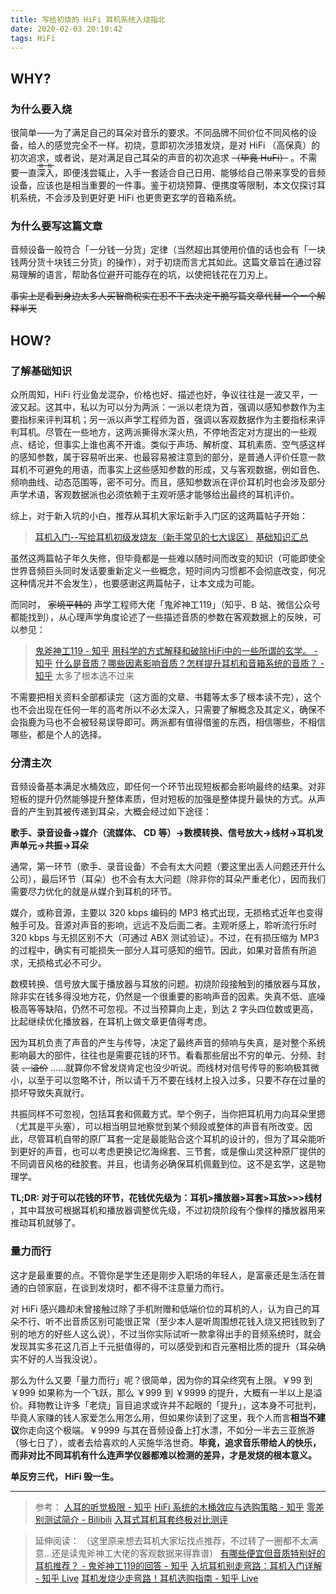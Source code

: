 ```yaml
---
title: 写给初烧的 HiFi 耳机系统入烧指北
date: 2020-02-03 20:10:42
tags: HiFi
---
```


 ## WHY?

### 为什么要入烧

很简单——为了满足自己的耳朵对音乐的要求。不同品牌不同价位不同风格的设备，给人的感觉完全不一样。初烧，意即初次涉猎发烧，是对 HiFi （高保真）的初次追求，或者说，是对满足自己耳朵的声音的初次追求 ~~（毕竟 HuFi）~~ 。不需要一直<ruby><rb>深入</rb><rt><del>烧钱</del></rt></ruby>，即便浅尝辄止，入手一套适合自己日用、能够给自己带来享受的音频设备，应该也是相当重要的一件事。鉴于初烧预算、便携度等限制，本文仅探讨耳机系统，不会涉及到更好更 HiFi 也更贵更玄学的音箱系统。

### 为什么要写这篇文章

音频设备一般符合「一分钱一分货」定律（当然超出其使用价值的话也会有「一块钱两分货十块钱三分货」的操作），对于初烧而言尤其如此。这篇文章旨在通过容易理解的语言，帮助各位避开可能存在的坑，以使把钱花在刀刃上。

~~事实上是看到身边太多人买智商税实在忍不下去决定干脆写篇文章代替一个一个解释半天~~

<!-- more -->

## HOW?

### 了解基础知识

众所周知，HiFi 行业鱼龙混杂，价格也好、描述也好，争议往往是一波又平，一波又起。这其中，私以为可以分为两派：一派以老烧为首，强调以感知参数作为主要指标来评判耳机；另一派以声学工程师为首，强调以客观数据作为主要指标来评判耳机。尽管在一些地方，这两派撕得水深火热，不停地否定对方提出的一些观点、结论，但事实上谁也离不开谁。类似于声场、解析度、耳机素质、空气感这样的感知参数，属于容易听出来、也最容易被注意到的部分，是普通人评价任意一款耳机不可避免的用语，而事实上这些感知参数的形成，又与客观数据，例如音色、频响曲线、动态范围等，密不可分。而且，感知参数派在评价耳机时也会涉及部分声学术语，客观数据派也必须依赖于主观听感才能够给出最终的耳机评价。

综上，对于新入坑的小白，推荐从耳机大家坛新手入门区的这两篇帖子开始：

> [耳机入门--写给耳机初级发烧友（新手常见的七大误区）](http://www.erji.net/forum.php?mod=viewthread&tid=1742106)
>[基础知识汇总](http://www.erji.net/forum.php?mod=viewthread&tid=82690)

虽然这两篇帖子年久失修，但毕竟都是一些难以随时间而改变的知识（可能即使全世界音频巨头同时发话要重新定义一些概念，短时间内习惯都不会彻底改变，何况这种情况并不会发生），也要感谢这两篇帖子，让本文成为可能。

而同时， ~~家境平韩的~~ 声学工程师大佬「鬼斧神工119」（知乎、B 站、微信公众号都能找到），从心理声学角度论述了一些描述音质的参数在客观数据上的反映，可以参见：

> [鬼斧神工119 - 知乎](https://www.zhihu.com/people/dai-yu-xiao-72)
>[用科学的方式解释和破除HiFi中的一些所谓的玄学。 - 知乎](https://zhuanlan.zhihu.com/p/31392770)
> [什么是音质？哪些因素影响音质？怎样提升耳机和音箱系统的音质？ - 知乎](https://zhuanlan.zhihu.com/p/48449952)
>太多了根本选不过来

不需要把相关资料全部都读完（这方面的文章、书籍等太多了根本读不完），这个也不会出现在任何一年的高考所以不必太深入，只需要了解概念及其定义，确保不会指鹿为马也不会被轻易误导即可。两派都有值得借鉴的东西，相信哪些，不相信哪些，都是个人的选择。

### 分清主次

音频设备基本满足水桶效应，即任何一个环节出现短板都会影响最终的结果。对非短板的提升仍然能够提升整体素质，但对短板的加强是整体提升最快的方式。从声音的产生到其被传递到耳朵，大概会经过如下途径：

**歌手、录音设备→媒介（流媒体、 CD 等）→数模转换、信号放大→线材→耳机发声单元→共振→耳朵**

通常，第一环节（歌手、录音设备）不会有太大问题（要这里出丢人问题还开什么公司），最后环节（耳朵）也不会有太大问题（除非你的耳朵严重老化），因而我们需要尽力优化的就是从媒介到耳机的环节。

媒介，或称音源，主要以 320 kbps 编码的 MP3 格式出现，无损格式近年也变得触手可及。音源对声音的影响，远远不及后面二者。主观听感上，聆听流行乐时 320 kbps 与无损区别不大（可通过 ABX 测试验证）。不过，在有损压缩为 MP3 的过程中，确实有可能损失一部分人耳可感知的细节。因此，如果对音质有所追求，无损格式必不可少。

数模转换、信号放大属于播放器与耳放的问题。初烧阶段接触到的播放器与耳放，除非实在钱多得没地方花，仍然是一个很重要的影响声音的因素。失真不低、底噪极高等等缺陷，仍然不可忽视。不过当预算向上走，到达 2 字头四位数或更高，比起继续优化播放器，在耳机上做文章更值得考虑。

因为耳机负责了声音的产生与传导，决定了最终声音的频响与失真，是对整个系统影响最大的部件，往往也是需要花钱的环节。看看那些层出不穷的单元、分频、封装 ~~、溢价~~ ……就算你不曾发烧肯定也没少听说。而线材对信号传导的影响极其微小，以至于可以忽略不计，所以请千万不要在线材上投入过多，只要不存在过量的损坏导致失真就行。

共振同样不可忽视，包括耳套和佩戴方式。举个例子，当你把耳机用力向耳朵里摁（尤其是平头塞），可以相当明显地察觉到某个频段或整体的声音有所改变。因此，尽管耳机自带的原厂耳套一定是最能贴合这个耳机的设计的，但为了耳朵能听到更好的声音，也可以考虑更换记忆海绵套、三节套，或是像山灵这种原厂提供的不同调音风格的硅胶套。并且，也请务必确保耳机佩戴到位。这不是玄学，这是物理学。

**TL;DR: 对于可以花钱的环节，花钱优先级为：耳机>播放器>耳套>耳放>>>线材** ，其中耳放可根据耳机和播放器调整优先级，不过初烧阶段有个像样的播放器用来推动耳机就够了。

### 量力而行

这才是最重要的点。不管你是学生还是刚步入职场的年轻人，是富豪还是生活在普通的白领家庭，在谈到发烧时，都不得不注意量力而行。

对 HiFi 感兴趣却未曾接触过除了手机附赠和低端价位的耳机的人，认为自己的耳朵不行、听不出音质区别可能很正常（至少本人是听周围想花钱入烧又把钱败到了别的地方的好些人这么说），不过当你实际试听一款拿得出手的音频系统时，就会发现其实多花这几百上千元挺值得的，可以感受到和百元塞相比质的提升（耳朵确实不好的人当我没说）。

那么为什么又要「量力而行」呢？很简单，因为你的耳朵终究有上限。￥99 到 ￥999 如果称为一个飞跃，那么 ￥999 到 ￥9999 的提升，大概有一半以上是溢价。拜物教让许多「老烧」盲目追求或许并不起眼的「提升」，这本身不可批判，毕竟人家赚的钱人家爱怎么用怎么用，但如果你读到了这里，我个人而言**相当不建议**你走向这个极端。￥9999 与其在音频设备上打水漂，不如分一半去三亚旅游（够七日了），或者去给喜欢的人买施华洛世奇。**毕竟，追求音乐带给人的快乐，而非对比不同耳机有什么连声学仪器都难以检测的差异，才是发烧的根本意义。**

**单反穷三代， HiFi 毁一生。**

***

> 参考：
> [人耳的听觉极限 - 知乎](https://zhuanlan.zhihu.com/p/75482749)
> [HiFi 系统的木桶效应与选购策略 - 知乎](https://zhuanlan.zhihu.com/p/77437991)
> [零差别测试简介 - Bilibili](https://www.bilibili.com/video/av84349781)
> [入耳式耳机耳套终极对比测评](https://zhuanlan.zhihu.com/p/61491668)

> 延伸阅读：
> （这里原来想去耳机大家坛找点推荐，不过转了一圈都不太满意…还是读鬼斧神工大佬的客观数据来得靠谱）
> [有哪些便宜但音质特别好的耳机推荐？ - 鬼斧神工119的回答 - 知乎](https://www.zhihu.com/question/26914296/answer/883384313)
> [入坑耳机别走弯路：耳机入门详解 - 知乎 Live](https://www.zhihu.com/lives/1046574455110823936)
> [耳机发烧少走弯路！耳机选购指南 - 知乎 Live](https://www.zhihu.com/lives/1108382018655789056)